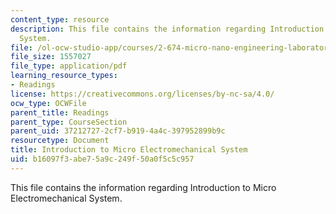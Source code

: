 ```yaml
---
content_type: resource
description: This file contains the information regarding Introduction to Micro Electromechanical
  System.
file: /ol-ocw-studio-app/courses/2-674-micro-nano-engineering-laboratory-spring-2016/b16097f3abe75a9c249f50a0f5c5c957_MIT2_674S16_IntroToMEMS.pdf
file_size: 1557027
file_type: application/pdf
learning_resource_types:
- Readings
license: https://creativecommons.org/licenses/by-nc-sa/4.0/
ocw_type: OCWFile
parent_title: Readings
parent_type: CourseSection
parent_uid: 37212727-2cf7-b919-4a4c-397952899b9c
resourcetype: Document
title: Introduction to Micro Electromechanical System
uid: b16097f3-abe7-5a9c-249f-50a0f5c5c957
---
```

This file contains the information regarding Introduction to Micro Electromechanical System.